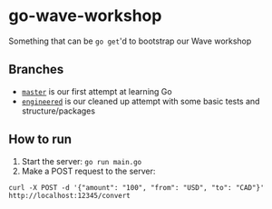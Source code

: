 # go-wave-workshop

Something that can be `go get`'d to bootstrap our Wave workshop

## Branches

* [`master`](https://github.com/NickPresta/go-wave-workshop/tree/master) is our first attempt at learning Go
* [`engineered`](https://github.com/NickPresta/go-wave-workshop/tree/engineered) is our cleaned up attempt with some basic tests and structure/packages

## How to run

1. Start the server: `go run main.go`
1. Make a POST request to the server:

```
curl -X POST -d '{"amount": "100", "from": "USD", "to": "CAD"}' http://localhost:12345/convert
```
